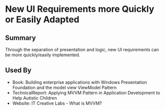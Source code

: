 # New UI Requirements more Quickly or Easily Adapted

## Summary
Through the separation of presentation and logic, new UI requirements can be more quickly/easily implemented.


## Used By
* Book: Building enterprise applications with Windows Presentation Foundation and the model view ViewModel Pattern
* TechnicalReport: Applying MVVM Pattern in Application Development to Help Autistic Children
* Website: IT Creative Labs - What is MVVM?

